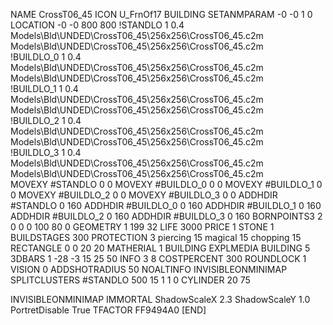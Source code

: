 NAME CrossT06_45
ICON U_FrnOf17
BUILDING
SETANMPARAM -0 -0 1 0
LOCATION -0 -0 800 800
!STANDLO      1 0.4 Models\Bld\UNDED\CrossT06_45\256x256\CrossT06_45.c2m     Models\Bld\UNDED\CrossT06_45\256x256\CrossT06_45.c2m    
!BUILDLO_0    1 0.4  Models\Bld\UNDED\CrossT06_45\256x256\CrossT06_45.c2m Models\Bld\UNDED\CrossT06_45\256x256\CrossT06_45.c2m     
!BUILDLO_1    1 0.4  Models\Bld\UNDED\CrossT06_45\256x256\CrossT06_45.c2m Models\Bld\UNDED\CrossT06_45\256x256\CrossT06_45.c2m     
!BUILDLO_2    1 0.4  Models\Bld\UNDED\CrossT06_45\256x256\CrossT06_45.c2m Models\Bld\UNDED\CrossT06_45\256x256\CrossT06_45.c2m     
!BUILDLO_3    1 0.4  Models\Bld\UNDED\CrossT06_45\256x256\CrossT06_45.c2m Models\Bld\UNDED\CrossT06_45\256x256\CrossT06_45.c2m     
MOVEXY #STANDLO    0 0
MOVEXY #BUILDLO_0  0 0
MOVEXY #BUILDLO_1  0 0
MOVEXY #BUILDLO_2  0 0
MOVEXY #BUILDLO_3  0 0
ADDHDIR #STANDLO 0 160
ADDHDIR #BUILDLO_0 0 160
ADDHDIR #BUILDLO_1 0 160
ADDHDIR #BUILDLO_2 0 160
ADDHDIR #BUILDLO_3 0 160
BORNPOINTS3 2 0 0 0 100 80 0
GEOMETRY 1 199 32
LIFE     3000
PRICE 1 STONE 1
BUILDSTAGES 300
PROTECTION 3 piercing 15 magical 15 chopping 15
RECTANGLE 0 0 20 20
MATHERIAL 1 BUILDING
EXPLMEDIA BUILDING 5
3DBARS 1 -28 -3 15 25 50
INFO 3 8
COSTPERCENT 300
ROUNDLOCK 1
VISION 0
ADDSHOTRADIUS 50
NOALTINFO
INVISIBLEONMINIMAP
SPLITCLUSTERS #STANDLO 500 15 1 1 0
CYLINDER 20 75

INVISIBLEONMINIMAP
IMMORTAL
ShadowScaleX 2.3
ShadowScaleY 1.0
PortretDisable True
TFACTOR FF9494A0
[END]
